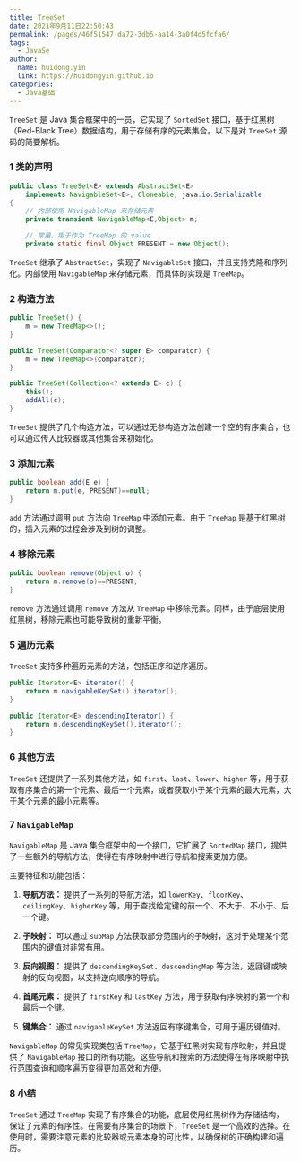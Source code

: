 ```yaml
---
title: TreeSet
date: 2021年9月11日22:50:43
permalink: /pages/46f51547-da72-3db5-aa14-3a0f4d5fcfa6/
tags: 
  - JavaSe
author: 
  name: huidong.yin
  link: https://huidongyin.github.io
categories: 
  - Java基础
---
```


`TreeSet` 是 Java 集合框架中的一员，它实现了 `SortedSet` 接口，基于红黑树（Red-Black Tree）数据结构，用于存储有序的元素集合。以下是对 `TreeSet` 源码的简要解析。

### 1 类的声明

```java
public class TreeSet<E> extends AbstractSet<E>
    implements NavigableSet<E>, Cloneable, java.io.Serializable
{
    // 内部使用 NavigableMap 来存储元素
    private transient NavigableMap<E,Object> m;

    // 常量，用于作为 TreeMap 的 value
    private static final Object PRESENT = new Object();
```

`TreeSet` 继承了 `AbstractSet`，实现了 `NavigableSet` 接口，并且支持克隆和序列化。内部使用 `NavigableMap` 来存储元素，而具体的实现是 `TreeMap`。

### 2 构造方法

```java
public TreeSet() {
    m = new TreeMap<>();
}

public TreeSet(Comparator<? super E> comparator) {
    m = new TreeMap<>(comparator);
}

public TreeSet(Collection<? extends E> c) {
    this();
    addAll(c);
}
```

`TreeSet` 提供了几个构造方法，可以通过无参构造方法创建一个空的有序集合，也可以通过传入比较器或其他集合来初始化。

### 3 添加元素

```java
public boolean add(E e) {
    return m.put(e, PRESENT)==null;
}
```

`add` 方法通过调用 `put` 方法向 `TreeMap` 中添加元素。由于 `TreeMap` 是基于红黑树的，插入元素的过程会涉及到树的调整。

### 4 移除元素

```java
public boolean remove(Object o) {
    return m.remove(o)==PRESENT;
}
```

`remove` 方法通过调用 `remove` 方法从 `TreeMap` 中移除元素。同样，由于底层使用红黑树，移除元素也可能导致树的重新平衡。

### 5 遍历元素

`TreeSet` 支持多种遍历元素的方法，包括正序和逆序遍历。

```java
public Iterator<E> iterator() {
    return m.navigableKeySet().iterator();
}

public Iterator<E> descendingIterator() {
    return m.descendingKeySet().iterator();
}
```

### 6 其他方法

`TreeSet` 还提供了一系列其他方法，如 `first`、`last`、`lower`、`higher` 等，用于获取有序集合的第一个元素、最后一个元素，或者获取小于某个元素的最大元素，大于某个元素的最小元素等。


### 7 `NavigableMap`
`NavigableMap` 是 Java 集合框架中的一个接口，它扩展了 `SortedMap` 接口，提供了一些额外的导航方法，使得在有序映射中进行导航和搜索更加方便。

主要特征和功能包括：

1. **导航方法：** 提供了一系列的导航方法，如 `lowerKey`、`floorKey`、`ceilingKey`、`higherKey` 等，用于查找给定键的前一个、不大于、不小于、后一个键。

2. **子映射：** 可以通过 `subMap` 方法获取部分范围内的子映射，这对于处理某个范围内的键值对非常有用。

3. **反向视图：** 提供了 `descendingKeySet`、`descendingMap` 等方法，返回键或映射的反向视图，以支持逆向顺序的导航。

4. **首尾元素：** 提供了 `firstKey` 和 `lastKey` 方法，用于获取有序映射的第一个和最后一个键。

5. **键集合：** 通过 `navigableKeySet` 方法返回有序键集合，可用于遍历键值对。

`NavigableMap` 的常见实现类包括 `TreeMap`，它基于红黑树实现有序映射，并且提供了 `NavigableMap` 接口的所有功能。这些导航和搜索的方法使得在有序映射中执行范围查询和顺序遍历变得更加高效和方便。


### 8 小结

`TreeSet` 通过 `TreeMap` 实现了有序集合的功能，底层使用红黑树作为存储结构，保证了元素的有序性。在需要有序集合的场景下，`TreeSet` 是一个高效的选择。在使用时，需要注意元素的比较器或元素本身的可比性，以确保树的正确构建和遍历。



